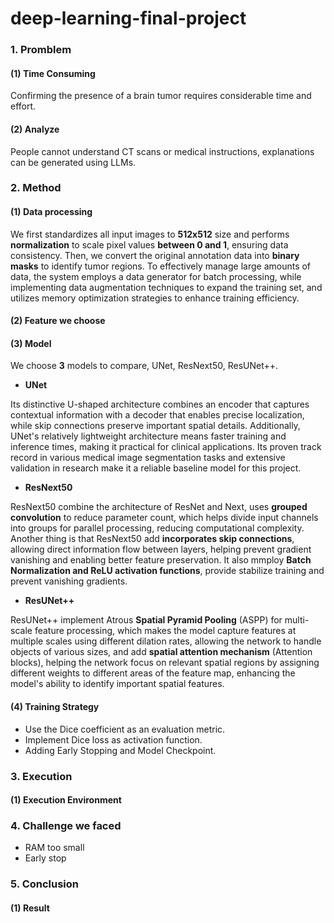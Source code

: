 # deep-learning-final-project
### 1. Promblem
#### (1) Time Consuming
Confirming the presence of a brain tumor requires considerable time and effort.
#### (2) Analyze
People cannot understand CT scans or medical instructions, explanations can be generated using LLMs.
### 2. Method
#### (1) Data processing
We first standardizes all input images to **512x512** size and performs **normalization** to scale pixel values **between 0 and 1**, ensuring data consistency. Then, we convert the original annotation data into **binary masks** to identify tumor regions. To effectively manage large amounts of data, the system employs a data generator for batch processing, while implementing data augmentation techniques to expand the training set, and utilizes memory optimization strategies to enhance training efficiency.
#### (2) Feature we choose


#### (3) Model
We choose **3** models to compare, UNet, ResNext50, ResUNet++.
- **UNet**

Its distinctive U-shaped architecture combines an encoder that captures contextual information with a decoder that enables precise localization, while skip connections preserve important spatial details. Additionally, UNet's relatively lightweight architecture means faster training and inference times, making it practical for clinical applications. Its proven track record in various medical image segmentation tasks and extensive validation in research make it a reliable baseline model for this project.
- **ResNext50**

ResNext50 combine the architecture of ResNet and Next, uses **grouped convolution** to reduce parameter count, which helps divide input channels into groups for parallel processing, reducing computational complexity. Another thing is that ResNext50 add **incorporates skip connections**, allowing direct information flow between layers, helping prevent gradient vanishing and enabling better feature preservation. It also mmploy **Batch Normalization and ReLU activation functions**, provide stabilize training and prevent vanishing gradients.
- **ResUNet++**

ResUNet++ implement Atrous **Spatial Pyramid Pooling** (ASPP) for multi-scale feature processing, which makes the model capture features at multiple scales using different dilation rates, allowing the network to handle objects of various sizes, and add **spatial attention mechanism** (Attention blocks), helping the network focus on relevant spatial regions by assigning different weights to different areas of the feature map, enhancing the model's ability to identify important spatial features.
#### (4) Training Strategy
- Use the Dice coefficient as an evaluation metric.
- Implement Dice loss as activation function.
- Adding Early Stopping and Model Checkpoint.
### 3. Execution
#### (1) Execution Environment


### 4. Challenge we faced
- RAM too small
- Early stop
### 5. Conclusion
#### (1) Result

